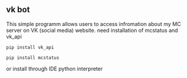 ## vk bot
This simple programm allows users to access infromation about my MC server on VK (social media) website.
need installation of mcstatus and vk_api

```
pip install vk_api
```
```
pip install mcstatus
```
or install through IDE python interpreter
